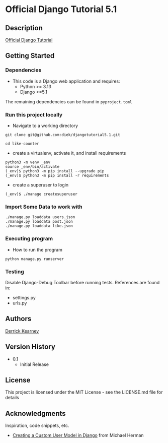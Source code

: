 # Official Django Tutorial 5.1



## Description

 [Official Django Tutorial](https://docs.djangoproject.com/en/5.1/intro/tutorial01/)

## Getting Started

### Dependencies

* This code is a Django web application and requires:
  - Python >= 3.13   
  - Django >=5.1    

The remaining dependencies can be found in `pyproject.toml`
  

### Run this project locally

* Navigate to a working directory
```
git clone git@github.com:diek/djangotutorial5.1.git  

cd like-counter  
```
* create a virtualenv, activate it, and install requirements  
```
python3 -m venv _env  
source _env/bin/activate  
(_env)$ python3 -m pip install --upgrade pip  
(_env)$ python3 -m pip install -r requirements  
```
* create a superuser to login
```
(_env)$ ./manage createsuperuser
```

### Import Some Data to work with
```
./manage.py loaddata users.json  
./manage.py loaddata post.json 
./manage.py loaddata like.json   
```

### Executing program

* How to run the program
```
python manage.py runserver   
```

### Testing
Disable Django-Debug Toolbar before running tests. References are found in:
- settings.py
- urls.py

## Authors

[Derrick Kearney](mailto:d_kearney@bellaliant.net)  


## Version History

* 0.1
    * Initial Release  

## License

This project is licensed under the MIT License - see the LICENSE.md file for details  

## Acknowledgments

Inspiration, code snippets, etc.  
* [Creating a Custom User Model in Django](https://testdriven.io/blog/django-custom-user-model/) from Michael Herman  

